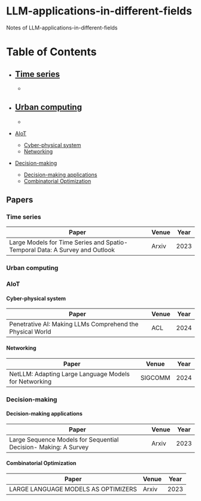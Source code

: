 # LLM-applications-in-different-fields
Notes of LLM-applications-in-different-fields

# Table of Contents
- [Time series](#TIME-SERIES)
   -
   -

- [Urban computing](#URBAN-COMPUTING)
   - 
   - 

- [AIoT ](#AIOT)
   - [Cyber-physical system](#CYBER-PHYSICAL-SYSTEM)
   - [Networking](#NETWORKING)

- [Decision-making](#DECISION-MAKING)
   - [Decision-making applications](#DECISION-MAKING-APPLICATIONS)
   - [Combinatorial Optimization](#COMBINATORIAL-OPTIMIZATION)

## Papers 

### Time series
| **Paper**                                                                   | **Venue** | **Year** |
|-----------------------------------------------------------------------------|-----------|----------|
| Large Models for Time Series and Spatio-Temporal Data: A Survey and Outlook | Arxiv     | 2023     |

### Urban computing

### AIoT 
#### Cyber-physical system
| **Paper**                                                 | **Venue** | **Year** |
|-----------------------------------------------------------|-----------|----------|
| Penetrative AI: Making LLMs Comprehend the Physical World | ACL       | 2024     |
#### Networking 
| **Paper**                                             | **Venue** | **Year** |
|-------------------------------------------------------|-----------|----------|
| NetLLM: Adapting Large Language Models for Networking | SIGCOMM   | 2024     |

### Decision-making 
#### Decision-making applications 
| **Paper**                                                       | **Venue** | **Year** |
|-----------------------------------------------------------------|-----------|----------|
| Large Sequence Models for Sequential Decision- Making: A Survey | Arxiv     | 2023     |
#### Combinatorial Optimization
| **Paper**                           | **Venue** | **Year** |
|-------------------------------------|-----------|----------|
| LARGE LANGUAGE MODELS AS OPTIMIZERS | Arxiv     | 2023     |